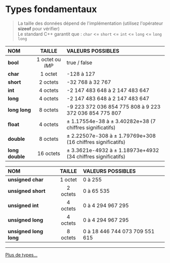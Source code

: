 # Types fondamentaux

> La taille des données dépend de l'implémentation (utilisez l'opérateur **sizeof** pour vérifier)<br>
> Le standard C++ garantit que : `char` <= `short` <= `int` <= `long` <= `long long`

|NOM|TAILLE|VALEURS POSSIBLES|
|:--|:--:|:--|
|**bool**|1 octet ou _IMP_|true / false|
|**char**|1 octet|-128 à 127|
|**short**|2 octets|-32 768 à 32 767|
|**int**|4 octets|-2 147 483 648 à 2 147 483 647|
|**long**|4 octets|-2 147 483 648 à 2 147 483 647|
|**long long**|8 octets|-9 223 372 036 854 775 808 à 9 223 372 036 854 775 807|
|**float**|4 octets|± 1.17554e-38 à ± 3.40282e+38 (7 chiffres significatifs)|
|**double**|8 octets|± 2.22507e-308 à ± 1.79769e+308 (16 chiffres significatifs)|
|**long double**|16 octets|± 3.3621e-4932 à ± 1.18973e+4932 (34 chiffres significatifs)|

|NOM|TAILLE|VALEURS POSSIBLES|
|:--|:--:|:--|
|**unsigned char**|1 octet|0 à 255|
|**unsigned short**|2 octets|0 à 65 535|
|**unsigned int**|4 octets|0 à 4 294 967 295|
|**unsigned long**|4 octets|0 à 4 294 967 295|
|**unsigned long long**|8 octets|0 à 18 446 744 073 709 551 615|

---
[Plus de types...](https://en.cppreference.com/w/cpp/language/types)
